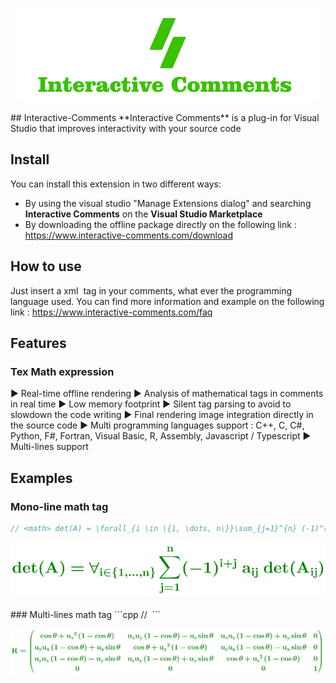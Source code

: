 <p align="center">
    <img src="images/logo.png" alt="Interactive-Comments logo banner"/>
</p>
## Interactive-Comments
**Interactive Comments** is a plug-in for Visual Studio that improves interactivity with your source code

## Install

You can install this extension in two different ways:
- By using the visual studio "Manage Extensions dialog" and searching **Interactive Comments** on the **Visual Studio Marketplace**
- By downloading the offline package directly on the following link : https://www.interactive-comments.com/download

## How to use
Just insert a xml <math> </math> tag in your comments, what ever the programming language used.
You can find more information and example on the following link : https://www.interactive-comments.com/faq

## Features
### Tex Math expression 
&#9658; Real-time offline rendering
&#9658; Analysis of mathematical tags in comments in real time
&#9658; Low memory footprint
&#9658; Silent tag parsing to avoid to slowdown the code writing 
&#9658; Final rendering image integration directly in the source code
&#9658; Multi programming languages support : C++, C, C#, Python, F#, Fortran, Visual Basic, R, Assembly, Javascript / Typescript
&#9658; Multi-lines support

## Examples
### Mono-line math tag
```cpp
// <math> det(A) = \forall_{i \in \{1, \dots, n\}}\sum_{j=1}^{n} (-1)^{i+j}\hspace{.3em}a_{ij} \hspace{.3em}det(A_{ij}) </math>
```
<p align="center">
    <img src="images/image1.png" alt="Image1"/>
</p>
### Multi-lines math tag
```cpp
// <math> R = \begin{pmatrix} 
//\cos \theta + u_x ^ 2 \left(1 - \cos \theta\right) & u_x u_y \left(1 - \cos \theta\right) - u_z \sin \theta & u_x u_z \left(1 - \cos \theta\right) + u_y \sin \theta & 0\\
//	u_y u_x \left(1 - \cos \theta\right) + u_z \sin \theta & \cos \theta + u_y ^ 2\left(1 - \cos \theta\right) & u_y u_z \left(1 - \cos \theta\right) - u_x \sin \theta & 0\\
//	u_z u_x \left(1 - \cos \theta\right) - u_y \sin \theta & u_z u_y \left(1 - \cos \theta\right) + u_x \sin \theta & \cos \theta + u_z ^ 2\left(1 - \cos \theta\right) & 0\\
//	0 &0 &0 &1
//	\end{pmatrix}
// </math>
```
<p align="center">
    <img src="images/image2.png" alt="Image2"/>
</p>